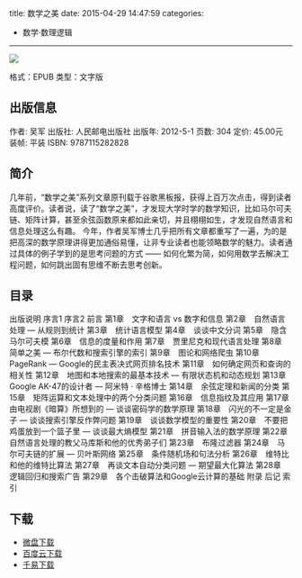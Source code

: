 title: 数学之美
date: 2015-04-29 14:47:59
categories:
  - 数学·数理逻辑
---

![](http://img3.douban.com/lpic/s9114855.jpg)

格式：EPUB
类型：文字版

<!--more-->

## 出版信息 ##

作者: 吴军 
出版社: 人民邮电出版社
出版年: 2012-5-1
页数: 304
定价: 45.00元
装帧: 平装
ISBN: 9787115282828

## 简介 ##

几年前，“数学之美”系列文章原刊载于谷歌黑板报，获得上百万次点击，得到读者高度评价。读者说，读了“数学之美”，才发现大学时学的数学知识，比如马尔可夫链、矩阵计算，甚至余弦函数原来都如此亲切，并且栩栩如生，才发现自然语言和信息处理这么有趣。
今年，作者吴军博士几乎把所有文章都重写了一遍，为的是把高深的数学原理讲得更加通俗易懂，让非专业读者也能领略数学的魅力。读者通过具体的例子学到的是思考问题的方式 —— 如何化繁为简，如何用数学去解决工程问题，如何跳出固有思维不断去思考创新。

## 目录 ##

出版说明
序言1
序言2
前言
第1章　文字和语言 vs 数字和信息
第2章　自然语言处理 — 从规则到统计
第3章　统计语言模型
第4章　谈谈中文分词
第5章　隐含马尔可夫模
第6章　信息的度量和作用
第7章　贾里尼克和现代语言处理
第8章　简单之美 — 布尔代数和搜索引擎的索引
第9章　图论和网络爬虫
第10章　PageRank — Google的民主表决式网页排名技术
第11章　如何确定网页和查询的相关性
第12章　地图和本地搜索的最基本技术 — 有限状态机和动态规划
第13章　Google AK-47的设计者 — 阿米特 · 辛格博士
第14章　余弦定理和新闻的分类
第15章　矩阵运算和文本处理中的两个分类问题
第16章　信息指纹及其应用
第17章　由电视剧《暗算》所想到的 — 谈谈密码学的数学原理
第18章　闪光的不一定是金子 — 谈谈搜索引擎反作弊问题
第19章　谈谈数学模型的重要性
第20章　不要把鸡蛋放到一个篮子里 — 谈谈最大熵模型
第21章　拼音输入法的数学原理
第22章　自然语言处理的教父马库斯和他的优秀弟子们
第23章　布隆过滤器
第24章　马尔可夫链的扩展 — 贝叶斯网络
第25章　条件随机场和句法分析
第26章　维特比和他的维特比算法
第27章　再谈文本自动分类问题 — 期望最大化算法
第28章　逻辑回归和搜索广告
第29章　各个击破算法和Google云计算的基础
附录
后记
索引

## 下载

* [微盘下载](http://vdisk.weibo.com/s/qBHeHbwa2TRdd)
* [百度云下载](http://pan.baidu.com/s/1pJp8UXd)
* [千易下载](http://1000eb.com/1dyio)